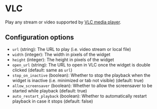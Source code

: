 # VLC

Play any stream or video supported by [VLC media player](https://www.videolan.org/vlc/).

## Configuration options

* `url` (string): The URL to play (i.e. video stream or local file)
* `width` (integer): The width in pixels of the widget
* `height` (integer): The height in pixels of the widget
* `open_url` (string): The URL to open in VLC once the widget is double clicked (default: same as `url`)
* `stop_on_inactive` (boolean): Whether to stop the playback when the widget is inactive (i.e. minimized or tab not visible) (default: true)
* `allow_screensaver` (boolean): Whether to allow the screensaver to be started while playback (default: true)
* `auto_restart_playback` (boolean): Whether to automatically restart playback in case it stops (default: false)